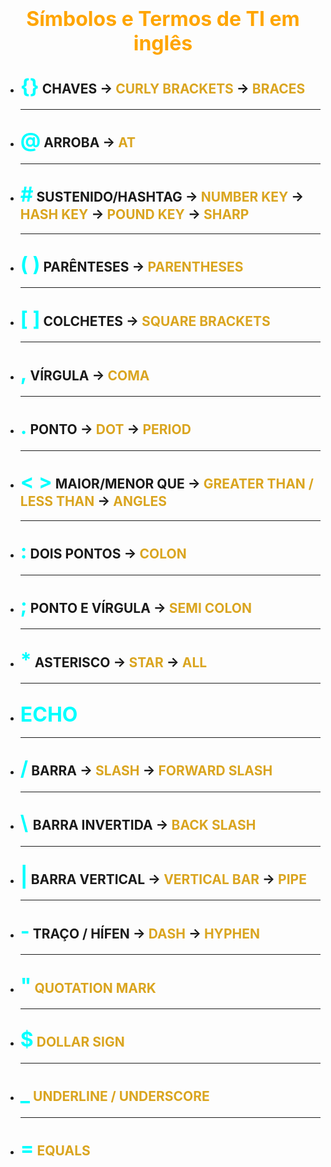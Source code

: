 # **<center><font color="orange" size=6>Símbolos e Termos de TI em inglês</font>**

* ## <font color="cyan" size=6>{}</font> **CHAVES** -> **<font color="goldenrod">CURLY BRACKETS</font>** -> **<font color="goldenrod">BRACES</font>**

    ***

* ## <font color="cyan" size=6>@</font> **ARROBA** -> **<font color="goldenrod">AT</font>**

    ***

* ## <font color="cyan" size=6>#</font> **SUSTENIDO/HASHTAG** -> <font color="goldenrod">NUMBER KEY</font> -> **<font color="goldenrod">HASH KEY</font>** -> **<font color="goldenrod">POUND KEY</font>** -> **<font color="goldenrod">SHARP</font>**

    ***

* ## <font color="cyan" size=6>( )</font> **PARÊNTESES** -> **<font color="goldenrod">PARENTHESES</font>**

    ***

* ## <font color="cyan" size=6>[ ]</font> **COLCHETES** -> **<font color="goldenrod">SQUARE BRACKETS</font>**

    ***

* ## <font color="cyan" size=6>,</font> **VÍRGULA** -> **<font color="goldenrod">COMA</font>**

    ***

* ## <font color="cyan" size=6>.</font> **PONTO** -> **<font color="goldenrod">DOT</font>** -> **<font color="goldenrod">PERIOD</font>**

    ***

* ## <font color="cyan" size=6>< ></font> **MAIOR/MENOR QUE** -> **<font color="goldenrod">GREATER THAN / LESS THAN</font>** -> **<font color="goldenrod">ANGLES</font>**

    ***

* ## <font color="cyan" size=6>:</font> **DOIS PONTOS** -> **<font color="goldenrod">COLON</font>**

    ***

* ## <font color="cyan" size=6>;</font> **PONTO E VÍRGULA** -> **<font color="goldenrod">SEMI COLON</font>**

    ***

* ## <font color="cyan" size=6>*</font> **ASTERISCO** -> **<font color="goldenrod">STAR</font>** -> **<font color="goldenrod">ALL</font>**

    ***

* ## <font color="cyan" size=6>ECHO</font>

    ***

* ## <font color="cyan" size=6>/</font> **BARRA** -> **<font color="goldenrod">SLASH</font>** -> **<font color="goldenrod">FORWARD SLASH</font>**

    ***

* ## <font color="cyan" size=6> \ </font> **BARRA INVERTIDA** -> **<font color="goldenrod">BACK SLASH</font>**

    ***

* ## <font color="cyan" size=6>|</font> **BARRA VERTICAL** -> **<font color="goldenrod">VERTICAL BAR</font>** -> **<font color="goldenrod">PIPE</font>**

    ***

* ## <font color="cyan" size=6>-</font> **TRAÇO / HÍFEN** -> **<font color="goldenrod">DASH</font>** -> **<font color="goldenrod">HYPHEN</font>**

    ***

* ## <font color="cyan" size=6>"</font> **<font color="goldenrod">QUOTATION MARK</font>**

    ***

* ## <font color="cyan" size=6>$</font> **<font color="goldenrod">DOLLAR SIGN</font>**

    ***

* ## <font color="cyan" size=6>_</font> **<font color="goldenrod">UNDERLINE / UNDERSCORE</font>**

    ***

* ## <font color="cyan" size=6>=</font> **<font color="goldenrod">EQUALS</font>**